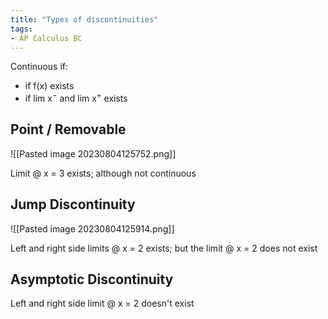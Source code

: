```yaml
---
title: "Types of discontinuities"
tags:
- AP Calculus BC
---
```


Continuous if:
- if f(x) exists
- if lim x$^-$ and lim x$^+$ exists
## Point / Removable 

![[Pasted image 20230804125752.png]]

Limit @ x = 3 exists; although not continuous

## Jump Discontinuity

![[Pasted image 20230804125914.png]]

Left and right side limits @ x = 2 exists; but the limit @ x = 2 does not exist

## Asymptotic Discontinuity


Left and right side limit @ x = 2 doesn't exist


